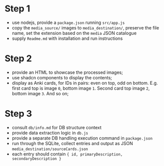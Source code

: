 # Step 1

- use nodejs, provide a `package.json` running `src/app.js`
- copy the `media_source/` images to `media_destination/`, preserve the file name, set the extension based on the `media` JSON catalogue
- supply `Readme.md` with installation and run instructions

# Step 2

- provide an HTML to showcase the processed images;
- use shadcn components to display the contents;
- display as Anki cards, for IDs in pairs: even on top, odd on bottom. E.g. first card top is image `0`, bottom image `1`. Second card top image `2`, bottom image `3`. And so on;

# Step 3

- consult `db/info.md` for DB structure context
- provide data extraction logic in `db.js`
- provide a separate DB handling execution command in `package.json`
- run through the SQLite, collect entries and output as JSON `media_destination/sourceCards.json`
- each entry should contain `{ id, primaryDescription, secondaryDescription }`
